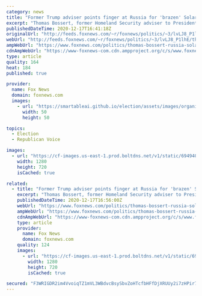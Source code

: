 ```yaml
---
category: news
title: "Former Trump adviser points finger at Russia for 'brazen' SolarWinds hack, calls for response"
excerpt: "Thomas Bossert, former Homeland Security adviser to President Trump, in a Wednesday op-ed said there is evidence that Russia is to blame for what he called a \"brazen\" cyberattack on software company SolarWinds through cybersecurity company FireEye."
publishedDateTime: 2020-12-17T16:41:18Z
originalUrl: "http://feeds.foxnews.com/~r/foxnews/politics/~3/lvLJ8_P1lhE/thomas-bossert-russia-solarwinds-hack"
webUrl: "http://feeds.foxnews.com/~r/foxnews/politics/~3/lvLJ8_P1lhE/thomas-bossert-russia-solarwinds-hack"
ampWebUrl: "https://www.foxnews.com/politics/thomas-bossert-russia-solarwinds-hack.amp"
cdnAmpWebUrl: "https://www-foxnews-com.cdn.ampproject.org/c/s/www.foxnews.com/politics/thomas-bossert-russia-solarwinds-hack.amp"
type: article
quality: 164
heat: 184
published: true

provider:
  name: Fox News
  domain: foxnews.com
  images:
    - url: "https://smartableai.github.io/election/assets/images/organizations/foxnews.com-50x50.jpg"
      width: 50
      height: 50

topics:
  - Election
  - Republican Voice

images:
  - url: "https://cf-images.us-east-1.prod.boltdns.net/v1/static/694940094001/1bf403b4-1c48-466e-a25d-2682f1d7ab92/c089fbf7-6a94-4419-b442-8b6f92c8c3f7/1280x720/match/image.jpg"
    width: 1280
    height: 720
    isCached: true

related:
  - title: "Former Trump adviser points finger at Russia for 'brazen' SolarWinds hack, calls for response"
    excerpt: "Thomas Bossert, former Homeland Security adviser to President Trump, in a Wednesday op-ed said there is evidence that Russia is to blame for what he called a \"brazen\" cyberattack on software company SolarWinds through cybersecurity company FireEye."
    publishedDateTime: 2020-12-17T16:56:00Z
    webUrl: "https://www.foxnews.com/politics/thomas-bossert-russia-solarwinds-hack"
    ampWebUrl: "https://www.foxnews.com/politics/thomas-bossert-russia-solarwinds-hack.amp"
    cdnAmpWebUrl: "https://www-foxnews-com.cdn.ampproject.org/c/s/www.foxnews.com/politics/thomas-bossert-russia-solarwinds-hack.amp"
    type: article
    provider:
      name: Fox News
      domain: foxnews.com
    quality: 124
    images:
      - url: "https://cf-images.us-east-1.prod.boltdns.net/v1/static/694940094001/1bf403b4-1c48-466e-a25d-2682f1d7ab92/c089fbf7-6a94-4419-b442-8b6f92c8c3f7/1280x720/match/image.jpg"
        width: 1280
        height: 720
        isCached: true

secured: "F3WRIGDR2im4VvoiqTZ1mVL3WBdvcBsySbvZoHTcfbHFfDjXRUUy2i7zHPir76k+9QealjNGfOKrtdKHBoOM9daKT27zo33zVx1pV+Y5iRhMUHY4X/jS+o9sAGm3SPdZMsVxvx8z//MG0Jvw22VCsi9M/Gw2+m/Ym3rJHUHSl4gWhDC3VNdhn9hfzSI5RHc8lKCJNE/o7lLUMlRzyhLHAYQBRvASjOHkgVO6mOkP3TGxZgkaQ8RvVCpoWqI0EWhhvd/J5++Q60vXAMV8I6CPQ1cRqsHRUUzZCdBy8BqhN411vpUf9PvzRZ+hM1Yw1bSMsJ+ULnw/eRxtc4fIJsP3zs2aJ2grzbQq1n/qPgxW1j8=;NyGAgu6d5BdjbG7GBTkE0w=="
---
```


